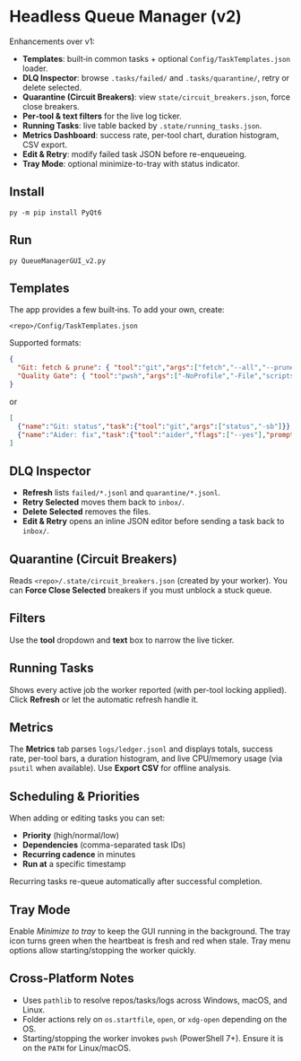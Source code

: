 # Headless Queue Manager (v2)

Enhancements over v1:
- **Templates**: built‑in common tasks + optional `Config/TaskTemplates.json` loader.
- **DLQ Inspector**: browse `.tasks/failed/` and `.tasks/quarantine/`, retry or delete selected.
- **Quarantine (Circuit Breakers)**: view `state/circuit_breakers.json`, force close breakers.
- **Per‑tool & text filters** for the live log ticker.
- **Running Tasks**: live table backed by `.state/running_tasks.json`.
- **Metrics Dashboard**: success rate, per-tool chart, duration histogram, CSV export.
- **Edit & Retry**: modify failed task JSON before re-enqueueing.
- **Tray Mode**: optional minimize-to-tray with status indicator.

## Install
```
py -m pip install PyQt6
```

## Run
```
py QueueManagerGUI_v2.py
```

## Templates
The app provides a few built‑ins. To add your own, create:
```
<repo>/Config/TaskTemplates.json
```
Supported formats:
```json
{
  "Git: fetch & prune": { "tool":"git","args":["fetch","--all","--prune"] },
  "Quality Gate": { "tool":"pwsh","args":["-NoProfile","-File","scripts/run_quality.ps1"], "timeout_sec": 1800 }
}
```
or
```json
[
  {"name":"Git: status","task":{"tool":"git","args":["status","-sb"]}},
  {"name":"Aider: fix","task":{"tool":"aider","flags":["--yes"],"prompt":"Fix failing tests"}} 
]
```

## DLQ Inspector
- **Refresh** lists `failed/*.jsonl` and `quarantine/*.jsonl`.
- **Retry Selected** moves them back to `inbox/`.
- **Delete Selected** removes the files.
- **Edit & Retry** opens an inline JSON editor before sending a task back to `inbox/`.

## Quarantine (Circuit Breakers)
Reads `<repo>/.state/circuit_breakers.json` (created by your worker). You can **Force Close Selected** breakers if you must unblock a stuck queue.

## Filters
Use the **tool** dropdown and **text** box to narrow the live ticker.

## Running Tasks
Shows every active job the worker reported (with per-tool locking applied). Click **Refresh** or let the automatic refresh handle it.

## Metrics
The **Metrics** tab parses `logs/ledger.jsonl` and displays totals, success rate, per-tool bars, a duration histogram, and live CPU/memory usage (via `psutil` when available). Use **Export CSV** for offline analysis.

## Scheduling & Priorities
When adding or editing tasks you can set:

- **Priority** (high/normal/low)
- **Dependencies** (comma-separated task IDs)
- **Recurring cadence** in minutes
- **Run at** a specific timestamp

Recurring tasks re-queue automatically after successful completion.

## Tray Mode
Enable *Minimize to tray* to keep the GUI running in the background. The tray icon turns green when the heartbeat is fresh and red when stale. Tray menu options allow starting/stopping the worker quickly.

## Cross-Platform Notes
- Uses `pathlib` to resolve repos/tasks/logs across Windows, macOS, and Linux.
- Folder actions rely on `os.startfile`, `open`, or `xdg-open` depending on the OS.
- Starting/stopping the worker invokes `pwsh` (PowerShell 7+). Ensure it is on the `PATH` for Linux/macOS.

